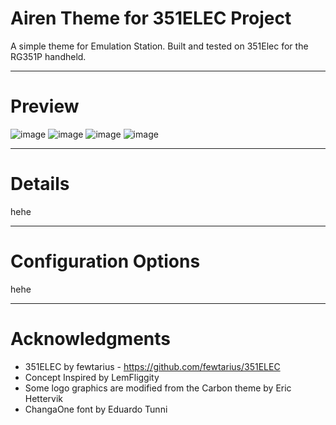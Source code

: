 # Airen Theme for 351ELEC Project

A simple theme for Emulation Station. Built and tested on 351Elec for the RG351P handheld.

---

# Preview

![image](https://user-images.githubusercontent.com/77732736/111915482-70e4a380-8a6e-11eb-86da-baa14d808cee.png)
![image](https://user-images.githubusercontent.com/77732736/111915473-6a562c00-8a6e-11eb-9aba-5d9a03af50b8.png)
![image](https://user-images.githubusercontent.com/77732736/111915467-632f1e00-8a6e-11eb-81db-c0e852bfe39a.png)
![image](https://user-images.githubusercontent.com/77732736/111915462-590d1f80-8a6e-11eb-8082-72f351f506f1.png)

---

# Details

hehe

---

# Configuration Options

hehe

---

# Acknowledgments
- 351ELEC by fewtarius - https://github.com/fewtarius/351ELEC
- Concept Inspired by LemFliggity
- Some logo graphics are modified from the Carbon theme by Eric Hettervik
- ChangaOne font by Eduardo Tunni
